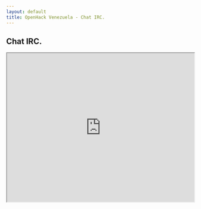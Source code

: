 ```yaml
---
layout: default
title: OpenHack Venezuela - Chat IRC.
---
```


## Chat IRC.

<iframe src="http://webchat.freenode.net?channels=#OpenHackVe&uio=d4" width="100%" height="400"></iframe>
